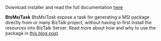 Download installer and read the full documentation [here](https://riha.github.io/BtsMsiTask)

**BtsMsiTask**
*BtsMsiTask* expose a task for generating a MSI package directly from or many BizTalk project, without having to first install the resources into BizTalk Server. Read more about how and why to use the package in [this blog post](http://www.richardhallgren.com/export-biztalk-server-msi-packages-directly-from-visual-studio-using-btsmsitask/).


